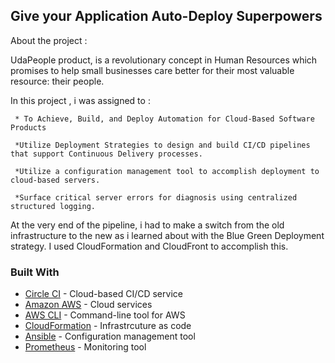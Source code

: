 ## Give your Application Auto-Deploy Superpowers
About the project : 

UdaPeople product, is a revolutionary concept in Human Resources which promises to help small businesses care better for their most valuable resource: their people.  



In this project , i was assigned to :

     * To Achieve, Build, and Deploy Automation for Cloud-Based Software Products

     *Utilize Deployment Strategies to design and build CI/CD pipelines that support Continuous Delivery processes.

     *Utilize a configuration management tool to accomplish deployment to cloud-based servers.

     *Surface critical server errors for diagnosis using centralized structured logging.



At the very end of the pipeline, i had to make a switch from the old infrastructure to the new as i learned about with the Blue Green Deployment strategy. I used CloudFormation and CloudFront to accomplish this.






### Built With

- [Circle CI](www.circleci.com) - Cloud-based CI/CD service
- [Amazon AWS](https://aws.amazon.com/) - Cloud services
- [AWS CLI](https://aws.amazon.com/cli/) - Command-line tool for AWS
- [CloudFormation](https://aws.amazon.com/cloudformation/) - Infrastrcuture as code
- [Ansible](https://www.ansible.com/) - Configuration management tool
- [Prometheus](https://prometheus.io/) - Monitoring tool


